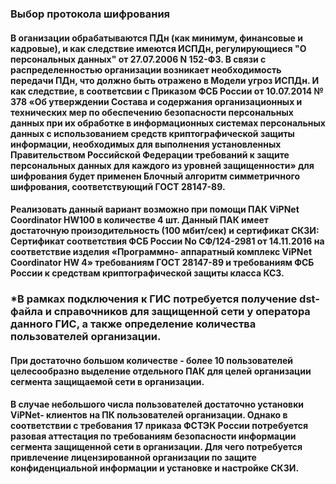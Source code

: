 ### Выбор протокола шифрования
#### В оганизации обрабатываются ПДн (как минимум, финансовые и кадровые), и как следствие имеются ИСПДн, регулирующиеся "О персональных данных" от 27.07.2006 N 152-ФЗ. В связи с распределенностью организации возникает необходимость передачи ПДн, что должно быть отражено в Модели угроз ИСПДн. И как следствие, в соответсвии с Приказом ФСБ России от 10.07.2014 № 378 «Об утверждении Состава и содержания организационных и технических мер по обеспечению безопасности персональных данных при их обработке в информационных системах персональных данных с использованием средств криптографической защиты информации, необходимых для выполнения установленных Правительством Российской Федерации требований к защите персональных данных для каждого из уровней защищенности» для шифрования будет применен Блочный алгоритм симметричного шифрования, соответствующий ГОСТ 28147-89.
#### Реализовать данный вариант возможно при помощи ПАК ViPNet Coordinator HW100 в количестве 4 шт. Данный ПАК имеет достаточную произодительность (100 мбит/cек) и сертификат СКЗИ: Сертификат соответствия ФСБ России No СФ/124-2981 от 14.11.2016 на соответствие изделия «Программно- аппаратный комплекс ViPNet Coordinator HW 4» требованиям ГОСТ 28147-89 и требованиям ФСБ России к средствам криптографической защиты класса КС3.
### *В рамках подключения к ГИС потребуется получение dst-файла и справочников для защищенной сети у оператора данного ГИС, а также определение количества пользователей организации. 
#### При достаточно большом количестве - более 10 пользователей целесообразно выделение отдельного ПАК для целей организации сегмента защищаемой сети в организации. 
#### В случае небольшого числа пользователей достаточно установки ViPNet- клиентов на ПК пользователей организации. Однако в соответствии с требования 17 приказа ФСТЭК России потребуется разовая аттестация по требованиям безопасности информации сегмента защищенной сети в организации. Для чего потребуется привлечение лицензированной организации по защите конфиденциальной информации и установке и настройке СКЗИ.

